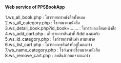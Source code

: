 <b>Web service of PPSBookApp</b></br>
</br>
1.ws_all_book.php : โชวรายการหนังสือทั้งหมด</br>
2.ws_all_category.php : โขวหมวดหนังสือ</br>
3.ws_detail_book.php?id_book=....... : โชวรายละเอียดหนังสือ</br>
4.ws_add_cart.php : เก็บรายการสินค้าที่ Add ลงตะกร้า</br>
5.ws_id_category.php : โชว์รายการสินค้า ตามหมวด</br>
6.ws_list_cart.php : โชว์รายการสินค้าที่อยู่ในตะกร้า</br>
7.ws_name_category.php : โชว์เฉพาะชื่อหมวดหนังสือ</br>
8.ws_remove_cart.php : ลบสินค้าออกจากตะกร้า</br>

